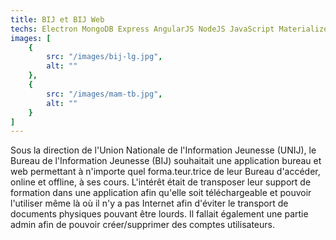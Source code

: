```yaml
---
title: BIJ et BIJ Web
techs: Electron MongoDB Express AngularJS NodeJS JavaScript Materialize
images: [
    {
        src: "/images/bij-lg.jpg",
        alt: ""
    },
    {
        src: "/images/mam-tb.jpg",
        alt: ""
    }
]
---
```


Sous la direction de l'Union Nationale de l'Information Jeunesse (UNIJ), le Bureau de l'Information Jeunesse (BIJ) souhaitait une application bureau et web permettant à n'importe quel forma.teur.trice de leur Bureau d'accéder, online et offline, à ses cours. L'intérêt était de transposer leur support de formation dans une application afin qu'elle soit téléchargeable et pouvoir l'utiliser même là où il n'y a pas Internet afin d'éviter le transport de documents physiques pouvant être lourds. Il fallait également une partie admin afin de pouvoir créer/supprimer des comptes utilisateurs.
